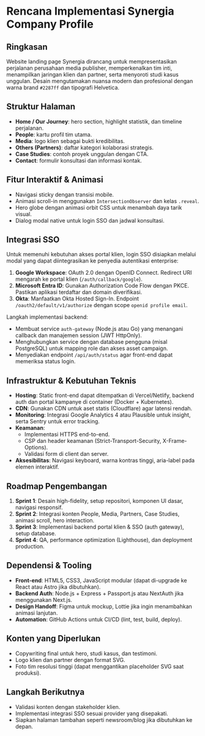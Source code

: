 # Rencana Implementasi Synergia Company Profile

## Ringkasan
Website landing page Synergia dirancang untuk mempresentasikan perjalanan perusahaan media publisher, memperkenalkan tim inti, menampilkan jaringan klien dan partner, serta menyoroti studi kasus unggulan. Desain mengutamakan nuansa modern dan profesional dengan warna brand `#2287ff` dan tipografi Helvetica.

## Struktur Halaman
- **Home / Our Journey**: hero section, highlight statistik, dan timeline perjalanan.
- **People**: kartu profil tim utama.
- **Media**: logo klien sebagai bukti kredibilitas.
- **Others (Partners)**: daftar kategori kolaborasi strategis.
- **Case Studies**: contoh proyek unggulan dengan CTA.
- **Contact**: formulir konsultasi dan informasi kontak.

## Fitur Interaktif & Animasi
- Navigasi sticky dengan transisi mobile.
- Animasi scroll-in menggunakan `IntersectionObserver` dan kelas `.reveal`.
- Hero globe dengan animasi orbit CSS untuk menambah daya tarik visual.
- Dialog modal native untuk login SSO dan jadwal konsultasi.

## Integrasi SSO
Untuk memenuhi kebutuhan akses portal klien, login SSO disiapkan melalui modal yang dapat diintegrasikan ke penyedia autentikasi enterprise:

1. **Google Workspace**: OAuth 2.0 dengan OpenID Connect. Redirect URI mengarah ke portal klien (`/auth/callback/google`).
2. **Microsoft Entra ID**: Gunakan Authorization Code Flow dengan PKCE. Pastikan aplikasi terdaftar dan domain diverifikasi.
3. **Okta**: Manfaatkan Okta Hosted Sign-In. Endpoint `/oauth2/default/v1/authorize` dengan scope `openid profile email`.

Langkah implementasi backend:
- Membuat service `auth-gateway` (Node.js atau Go) yang menangani callback dan manajemen session (JWT HttpOnly).
- Menghubungkan service dengan database pengguna (misal PostgreSQL) untuk mapping role dan akses asset campaign.
- Menyediakan endpoint `/api/auth/status` agar front-end dapat memeriksa status login.

## Infrastruktur & Kebutuhan Teknis
- **Hosting**: Static front-end dapat ditempatkan di Vercel/Netlify, backend auth dan portal kampanye di container (Docker + Kubernetes).
- **CDN**: Gunakan CDN untuk aset statis (Cloudflare) agar latensi rendah.
- **Monitoring**: Integrasi Google Analytics 4 atau Plausible untuk insight, serta Sentry untuk error tracking.
- **Keamanan**:
  - Implementasi HTTPS end-to-end.
  - CSP dan header keamanan (Strict-Transport-Security, X-Frame-Options).
  - Validasi form di client dan server.
- **Aksesibilitas**: Navigasi keyboard, warna kontras tinggi, aria-label pada elemen interaktif.

## Roadmap Pengembangan
1. **Sprint 1**: Desain high-fidelity, setup repositori, komponen UI dasar, navigasi responsif.
2. **Sprint 2**: Integrasi konten People, Media, Partners, Case Studies, animasi scroll, hero interaction.
3. **Sprint 3**: Implementasi backend portal klien & SSO (auth gateway), setup database.
4. **Sprint 4**: QA, performance optimization (Lighthouse), dan deployment production.

## Dependensi & Tooling
- **Front-end**: HTML5, CSS3, JavaScript modular (dapat di-upgrade ke React atau Astro jika dibutuhkan).
- **Backend Auth**: Node.js + Express + Passport.js atau NextAuth jika menggunakan Next.js.
- **Design Handoff**: Figma untuk mockup, Lottie jika ingin menambahkan animasi lanjutan.
- **Automation**: GitHub Actions untuk CI/CD (lint, test, build, deploy).

## Konten yang Diperlukan
- Copywriting final untuk hero, studi kasus, dan testimoni.
- Logo klien dan partner dengan format SVG.
- Foto tim resolusi tinggi (dapat menggantikan placeholder SVG saat produksi).

## Langkah Berikutnya
- Validasi konten dengan stakeholder klien.
- Implementasi integrasi SSO sesuai provider yang disepakati.
- Siapkan halaman tambahan seperti newsroom/blog jika dibutuhkan ke depan.
